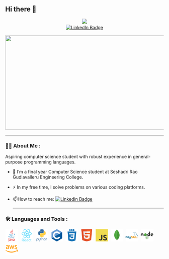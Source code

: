 ## Hi there 👋


<div id="header" align="center">
  <img src="https://i.giphy.com/media/v1.Y2lkPTc5MGI3NjExeXpheHh3cWM2dm53eHpha3ZxN29kdWhwMWFna21sMnY0cTkweGJhMyZlcD12MV9pbnRlcm5hbF9naWZfYnlfaWQmY3Q9Zw/SxLe9d2V0RwGMbeyIT/giphy.gif" width="500"/>
</div>
<div id="badges" align="center">
  <a href="https://www.linkedin.com/in/hari-chandana-dimmiti-ab8907253">
    <img src="https://img.shields.io/badge/LinkedIn-blue?style=for-the-badge&logo=linkedin&logoColor=white" alt="LinkedIn Badge"/>
  </a><br>
  <img src="https://komarev.com/ghpvc/?username=harichandana2004&style=flat-square&color=blue" alt=""/>
</div>
<div align="center">
  <img src="https://i.giphy.com/media/v1.Y2lkPTc5MGI3NjExMXd4c25xbGllOG1yYWt0cGgza3V4Z3FiZ2VhMXc1cm95MGI5bXZtMiZlcD12MV9pbnRlcm5hbF9naWZfYnlfaWQmY3Q9Zw/hpXdHPfFI5wTABdDx9/giphy.gif" width="600" height="300"/>
</div>

---

### :woman_technologist: About Me :
Aspiring computer science student with robust experience in general-purpose programming languages.

- :telescope: I’m a final year Computer Science student at Seshadri Rao Gudlavalleru Engineering College.

- :zap: In my free time, I solve problems on various coding platforms.

- :mailbox:How to reach me: [![Linkedin Badge](https://img.shields.io/badge/-Linkedin-blue?style=flat&logo=Linkedin&logoColor=white)](https://www.linkedin.com/in/hari-chandana-dimmiti-ab8907253)

  ---

### :hammer_and_wrench: Languages and Tools :
<div>
  <img src="https://github.com/devicons/devicon/blob/master/icons/java/java-original-wordmark.svg" title="Java" alt="Java" width="40" height="40"/>&nbsp;
  <img src="https://github.com/devicons/devicon/blob/master/icons/react/react-original-wordmark.svg" title="React" alt="React" width="40" height="40"/>&nbsp;
  <img src="https://github.com/devicons/devicon/blob/master/icons/python/python-original-wordmark.svg" title="python" alt="python" width="40" height="40"/>&nbsp;
  <img src="https://github.com/devicons/devicon/blob/master/icons/c/c-original.svg" title="c" alt="c" width="40" height="40"/>&nbsp;
  <img src="https://github.com/devicons/devicon/blob/master/icons/css3/css3-plain-wordmark.svg"  title="CSS3" alt="CSS" width="40" height="40"/>&nbsp;
  <img src="https://github.com/devicons/devicon/blob/master/icons/html5/html5-original.svg" title="HTML5" alt="HTML" width="40" height="40"/>&nbsp;
  <img src="https://github.com/devicons/devicon/blob/master/icons/javascript/javascript-original.svg" title="JavaScript" alt="JavaScript" width="40" height="40"/>&nbsp;
  <img src="https://github.com/devicons/devicon/blob/master/icons/mongodb/mongodb-original.svg" title="mongodb"  alt="mongodb" width="40" height="40"/>&nbsp;
  <img src="https://github.com/devicons/devicon/blob/master/icons/mysql/mysql-original-wordmark.svg" title="MySQL"  alt="MySQL" width="40" height="40"/>&nbsp;
  <img src="https://github.com/devicons/devicon/blob/master/icons/nodejs/nodejs-original-wordmark.svg" title="NodeJS" alt="NodeJS" width="40" height="40"/>&nbsp;
  <img src="https://github.com/devicons/devicon/blob/master/icons/amazonwebservices/amazonwebservices-plain-wordmark.svg" title="AWS" alt="AWS" width="40" height="40"/>&nbsp;
</div>

